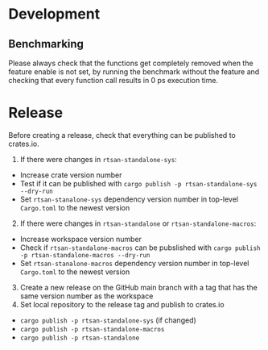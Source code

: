 # Development

## Benchmarking

Please always check that the functions get completely removed when the feature enable is not set, by running the benchmark without the feature and checking that every function call results in 0 ps execution time.

# Release

Before creating a release, check that everything can be published to crates.io.

1. If there were changes in `rtsan-standalone-sys`:
  - Increase crate version number
  - Test if it can be published with `cargo publish -p rtsan-standalone-sys --dry-run`
  - Set `rtsan-stanalone-sys` dependency version number in top-level `Cargo.toml` to the newest version
2. If there were changes in `rtsan-standalone` or `rtsan-standalone-macros`:
  - Increase workspace version number
  - Check if `rtsan-standalone-macros` can be pubslished with `cargo publish -p rtsan-standalone-macros --dry-run`
  - Set `rtsan-stanalone-macros` dependency version number in top-level `Cargo.toml` to the newest version
3. Create a new release on the GitHub main branch with a tag that has the same version number as the workspace
4. Set local repository to the release tag and publish to crates.io
  - `cargo publish -p rtsan-standalone-sys` (if changed)
  - `cargo publish -p rtsan-standalone-macros`
  - `cargo publish -p rtsan-standalone`
